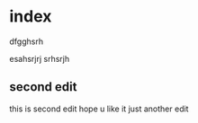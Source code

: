 # index
dfgghsrh

esahsrjrj
srhsrjh
## second edit ##
this is second edit hope u like it 
just another edit 
